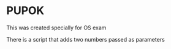 # PUPOK

This was created specially for OS exam

There is a script that adds two numbers passed as parameters
